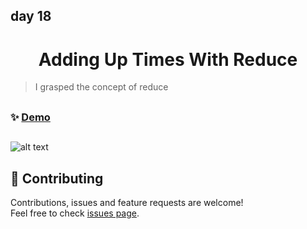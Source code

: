 ## day 18

<h1 align="center">Adding Up Times With Reduce  </h1>

> I grasped the concept of reduce

##

### ✨ [Demo](https://mosaif00.github.io/30-Days-JavaScript-Challenge/18-Adding-Up-Times-With-Reduce/index.html)

##

![alt text](.screen18.gif)

## 🤝 Contributing

Contributions, issues and feature requests are welcome!<br />Feel free to check [issues page](https://github.com/MoSaif00/30-Days-JavaScript-Challenge/issues).
